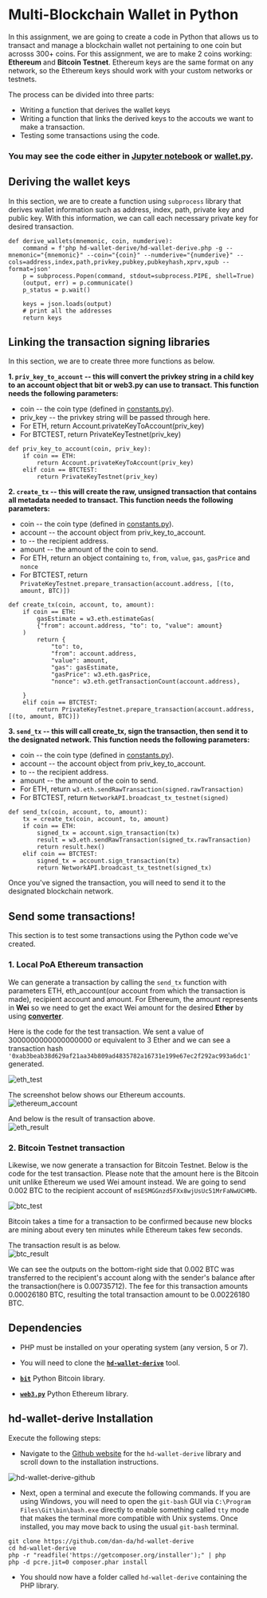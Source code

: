 # Multi-Blockchain Wallet in Python

In this assignment, we are going to create a code in Python that allows us to transact and manage a blockchain wallet not pertaining to one coin but acrosss 300+ coins. For this assignment, we are to make 2 coins working: **Ethereum** and **Bitcoin Testnet**. Ethereum keys are the same format on any network, so the Ethereum keys should work with your custom networks or testnets.    

The process can be divided into three parts: 
- Writing a function that derives the wallet keys
- Writing a function that links the derived keys to the accouts we want to make a transaction.
- Testing some transactions using the code.
  
### You may see the code either in [Jupyter notebook](https://github.com/coolwonny/Wallet/blob/master/wallet.ipynb) or [wallet.py](https://github.com/coolwonny/Wallet/blob/master/wallet.py).    
    


## Deriving the wallet keys

In this section, we are to create a function using `subprocess` library that derives wallet information such as address, index, path, private key and public key. With this information, we can call each necessary private key for desired transaction.   

```
def derive_wallets(mnemonic, coin, numderive):
    command = f'php hd-wallet-derive/hd-wallet-derive.php -g --mnemonic="{mnemonic}" --coin="{coin}" --numderive="{numderive}" --cols=address,index,path,privkey,pubkey,pubkeyhash,xprv,xpub --format=json'
    p = subprocess.Popen(command, stdout=subprocess.PIPE, shell=True)
    (output, err) = p.communicate()
    p_status = p.wait()

    keys = json.loads(output)
    # print all the addresses
    return keys
```   

## Linking the transaction signing libraries

In this section, we are to create three more functions as below.    

**1. `priv_key_to_account` -- this will convert the privkey string in a child key to an account object
that bit or web3.py can use to transact.
This function needs the following parameters:**
 - coin -- the coin type (defined in [constants.py](https://github.com/coolwonny/Wallet/blob/master/constants.py)).
 - priv_key -- the privkey string will be passed through here.
 - For ETH, return Account.privateKeyToAccount(priv_key)
 - For BTCTEST, return PrivateKeyTestnet(priv_key)

```
def priv_key_to_account(coin, priv_key):
    if coin == ETH:
        return Account.privateKeyToAccount(priv_key)
    elif coin == BTCTEST:
        return PrivateKeyTestnet(priv_key)
```

**2. `create_tx` -- this will create the raw, unsigned transaction that contains all metadata needed to transact.
This function needs the following parameters:**
 - coin -- the coin type (defined in [constants.py](https://github.com/coolwonny/Wallet/blob/master/constants.py)).
 - account -- the account object from priv_key_to_account.
 - to -- the recipient address.
 - amount -- the amount of the coin to send.
 - For ETH, return an object containing `to`, `from`, `value`, `gas`, `gasPrice` and `nonce`
 - For BTCTEST, return `PrivateKeyTestnet.prepare_transaction(account.address, [(to, amount, BTC)])`

```
def create_tx(coin, account, to, amount):
    if coin == ETH:
        gasEstimate = w3.eth.estimateGas(
        {"from": account.address, "to": to, "value": amount}
    )
        return {
            "to": to,
            "from": account.address,
            "value": amount,
            "gas": gasEstimate,
            "gasPrice": w3.eth.gasPrice,
            "nonce": w3.eth.getTransactionCount(account.address),
            
    }
    elif coin == BTCTEST:
        return PrivateKeyTestnet.prepare_transaction(account.address, [(to, amount, BTC)])
```

**3. `send_tx` -- this will call create_tx, sign the transaction, then send it to the designated network.
This function needs the following parameters:**
 - coin -- the coin type (defined in [constants.py](https://github.com/coolwonny/Wallet/blob/master/constants.py)).
 - account -- the account object from priv_key_to_account.
 - to -- the recipient address.
 - amount -- the amount of the coin to send.
 - For ETH, return `w3.eth.sendRawTransaction(signed.rawTransaction)`
 - For BTCTEST, return `NetworkAPI.broadcast_tx_testnet(signed)`    

```
def send_tx(coin, account, to, amount):
    tx = create_tx(coin, account, to, amount)
    if coin == ETH:
        signed_tx = account.sign_transaction(tx)
        result = w3.eth.sendRawTransaction(signed_tx.rawTransaction)
        return result.hex()
    elif coin == BTCTEST:
        signed_tx = account.sign_transaction(tx)
        return NetworkAPI.broadcast_tx_testnet(signed_tx)
```

Once you've signed the transaction, you will need to send it to the designated blockchain network.    

## Send some transactions!

This section is to test some transactions using the Python code we've created.    
  
### 1. Local PoA Ethereum transaction   
We can generate a transaction by calling the `send_tx` function with parameters ETH, eth_account(our account from which the transaction is made), recipient account and amount. For Ethereum, the amount represents in **Wei** so we need to get the exact Wei amount for the desired **Ether** by using **[converter](https://eth-converter.com/)**.    

Here is the code for the test transaction. We sent a value of 3000000000000000000 or equivalent to 3 Ether and we can see a transaction hash `'0xab3beab38d629af21aa34b809ad4835782a16731e199e67ec2f292ac993a6dc1'` generated.     

![eth_test](https://github.com/coolwonny/Wallet/blob/master/images/screenshot_eth_tx_python_.png)
   

The screenshot below shows our Ethereum accounts.     
![ethereum_account](https://github.com/coolwonny/Wallet/blob/705320f5723b0c5f539d5e0d2dab42fe8bf792d1/images/screenshot_eth_accts_after.png)    

And below is the result of transaction above.   
![eth_result](https://github.com/coolwonny/Wallet/blob/master/images/screenshot_eth_tx.png)
    
### 2. Bitcoin Testnet transaction    

Likewise, we now generate a transaction for Bitcoin Testnet. Below is the code for the test transaction. Please note that the amount here is the Bitcoin unit unlike Ethereum we used Wei amount instead. We are going to send 0.002 BTC to the recipient account of `msESMGGnzd5FXx8wjUsUc51MrFaNwUCHMb`.

![btc_test](https://github.com/coolwonny/Wallet/blob/master/images/screenshot_btc_tx_python.png)  
     
Bitcoin takes a time for a transaction to be confirmed because new blocks are mining about every ten minutes while Ethereum takes few seconds.    

The transaction result is as below.   
![btc_result](https://github.com/coolwonny/Wallet/blob/master/images/screenshot_btc_tx.png)    

We can see the outputs on the bottom-right side that 0.002 BTC was transferred to the recipient's account along with the sender's balance after the transaction(here is 0.00735712). The fee for this transaction amounts 0.00026180 BTC, resulting the total transaction amount to be 0.00226180 BTC.    

## Dependencies

- PHP must be installed on your operating system (any version, 5 or 7).

- You will need to clone the **[`hd-wallet-derive`](https://github.com/dan-da/hd-wallet-derive)** tool.

- **[`bit`](https://ofek.dev/bit/)** Python Bitcoin library.
- **[`web3.py`](https://github.com/ethereum/web3.py)** Python Ethereum library.

## hd-wallet-derive Installation

Execute the following steps:

* Navigate to the [Github website](https://github.com/dan-da/hd-wallet-derive) for the `hd-wallet-derive` library and scroll down to the installation instructions.

 ![hd-wallet-derive-github](Images/hd-wallet-derive-github.png)

* Next, open a terminal and execute the following commands. If you are using Windows, you will need to open the `git-bash` GUI via `C:\Program Files\Git\bin\bash.exe` directly to enable something called `tty` mode that makes the terminal more compatible with Unix systems. Once installed, you may move back to using the usual `git-bash` terminal.

 ```shell
 git clone https://github.com/dan-da/hd-wallet-derive
 cd hd-wallet-derive
 php -r "readfile('https://getcomposer.org/installer');" | php
 php -d pcre.jit=0 composer.phar install
 ```

* You should now have a folder called `hd-wallet-derive` containing the PHP library.

